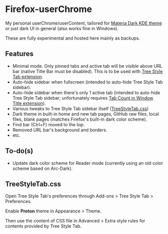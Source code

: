 # Firefox-userChrome

My personal userChrome/userContent, tailored for [Materia Dark KDE theme](https://github.com/PapirusDevelopmentTeam/materia-kde) or just dark UI in general (also works fine in Windows).

These are fully experimental and hosted here mainly as backups.

## Features

* Minimal mode. Only pinned tabs and active tab will be visible above URL bar (native Title Bar must be disabled). This is to be used with [Tree Style Tab extension](https://addons.mozilla.org/en-US/firefox/addon/tree-style-tab/).
* Auto-hide sidebar when fullscreen (intended to auto-hide Tree Style Tab sidebar).
* Auto-hide sidebar when there's only 1 active tab (intended to auto-hide Tree Style Tab sidebar; unfortunately requires [Tab Count in Window Title extension](https://addons.mozilla.org/en-US/firefox/addon/tab-count-in-window-title/)).
* Various tweaks to Tree Style Tab sidebar itself ([TreeStyleTab.css](#treestyletabcss))
* Dark theme in built-in home and new tab pages, GitHub raw files, local files, blank pages (matches Firefox's built-in dark color scheme).
* Find bar (Ctrl+F) moved to the top.
* Removed URL bar's background and borders.
* etc.

## To-do(s)

* Update dark color scheme for Reader mode (currently using an old color scheme based on Arc-Dark).

## TreeStyleTab.css

Open Tree Style Tab's preferences through Add-ons > Tree Style Tab > Preferences.

Enable **Proton** theme in Appearance > Theme.

Then use the content of CSS file in Advanced > Extra style rules for contents provided by Tree Style Tab.
